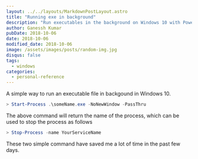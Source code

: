 ```yaml
---
layout: ../../layouts/MarkdownPostLayout.astro
title: "Running exe in background"
description: "Run executables in the background on Windows 10 with PowerShell. This guide covers step-by-step process management for efficient start and stop."
author: Ganessh Kumar
pubDate: 2018-10-06
date: 2018-10-06
modified_date: 2018-10-06
image: /assets/images/posts/random-img.jpg
disqus: false
tags:
  - windows
categories:
  - personal-reference
---
```


A simple way to run an executable file in backgound in Windows 10.

```powershell
> Start-Process .\someName.exe -NoNewWindow -PassThru
```

The above command will return the name of the process, which can be used to stop the process as follows

```powershell
> Stop-Process -name YourServiceName
```

These two simple command have saved me a lot of time in the past few days.